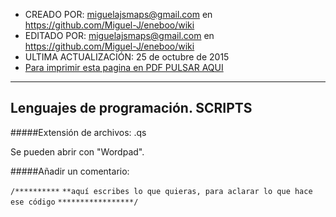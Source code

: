 * CREADO POR: miguelajsmaps@gmail.com en https://github.com/Miguel-J/eneboo/wiki
* EDITADO POR: miguelajsmaps@gmail.com en https://github.com/Miguel-J/eneboo/wiki
* ULTIMA ACTUALIZACIÓN: 25 de octubre de 2015
* [Para imprimir esta pagina en PDF PULSAR AQUI](https://gitprint.com/Miguel-J/eneboo/wiki/Lenguajes-de-programaci%C3%B3n.-SCRIPTS)

----

Lenguajes de programación. SCRIPTS
-----------------------------


#####Extensión de archivos: .qs

Se pueden abrir con "Wordpad".

#####Añadir un comentario:

`/**********`
`**aquí escribes lo que quieras, para aclarar lo que hace ese código`
`*****************/`

